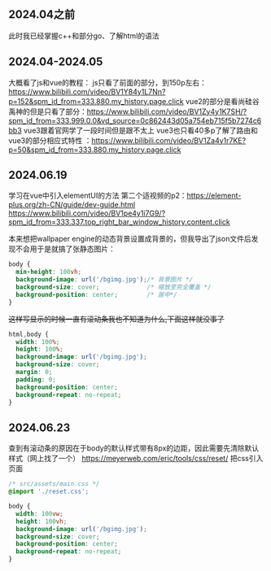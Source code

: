 ## 2024.04之前
此时我已经掌握c++和部分go、了解html的语法

## 2024.04-2024.05
大概看了js和vue的教程：
js只看了前面的部分，到150p左右：https://www.bilibili.com/video/BV1Y84y1L7Nn?p=152&spm_id_from=333.880.my_history.page.click
vue2的部分是看尚硅谷禹神的但是只看了部分：https://www.bilibili.com/video/BV1Zy4y1K7SH/?spm_id_from=333.999.0.0&vd_source=0c862443d05a754eb715f5b7274c6bb3
vue3跟着官网学了一段时间但是跟不太上
vue3也只看40多p了解了路由和vue3的部分相应式特性 ：https://www.bilibili.com/video/BV1Za4y1r7KE?p=50&spm_id_from=333.880.my_history.page.click

## 2024.06.19
学习在vue中引入elementUI的方法 第二个适视频的p2：https://element-plus.org/zh-CN/guide/dev-guide.html
https://www.bilibili.com/video/BV1pe4y1i7G9/?spm_id_from=333.337.top_right_bar_window_history.content.click

本来想把wallpaper engine的动态背景设置成背景的，但我导出了json文件后发现不会用于是就搞了张静态图片：
```css
body {
  min-height: 100vh;
  background-image: url('/bgimg.jpg');/* 背景图片 */
  background-size: cover;             /* 缩放至完全覆盖 */
  background-position: center;        /* 居中*/
}
```
~~这样写显示的时候一直有滚动条我也不知道为什么,下面这样就没事了~~
```css
html,body {
  width: 100%;
  height: 100%;
  background-image: url('/bgimg.jpg');
  background-size: cover;
  margin: 0;
  padding: 0;
  background-position: center;
  background-repeat: no-repeat;
}
```

## 2024.06.23
查到有滚动条的原因在于body的默认样式带有8px的边距，因此需要先清除默认样式（网上找了一个）
https://meyerweb.com/eric/tools/css/reset/
把css引入页面
```css
/* src/assets/main.css */
@import './reset.css';

body {
  width: 100vw;
  height: 100vh;
  background-image: url('/bgimg.jpg');
  background-size: cover;
  background-position: center;
  background-repeat: no-repeat;
}
```
